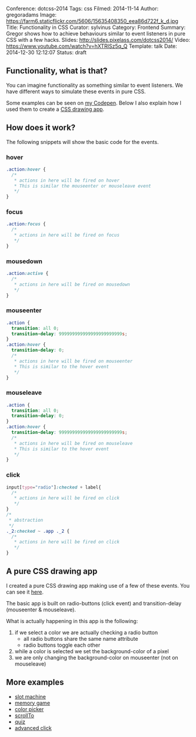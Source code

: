 Conference: dotcss-2014
Tags: css
Filmed: 2014-11-14
Author: gregoradams
Image: https://farm6.staticflickr.com/5606/15635408350_eea86d722f_k_d.jpg
Title: Functionality in CSS
Curator: sylvinus
Category: Frontend
Summary: Gregor shows how to achieve behaviours similar to event listeners in pure CSS with a few hacks.
Slides: http://slides.pixelass.com/dotcss2014/
Video: https://www.youtube.com/watch?v=hXTRISz5q_Q
Template: talk
Date: 2014-12-30 12:12:07
Status: draft

## Functionality, what is that?
You can imagine functionality as something similar to event listeners. We have different ways to simulate these events in pure CSS.

Some examples can be seen on [my Codepen](http://codepen.io/collection/LcaEb/). Below I also explain how I used them to create a [CSS drawing app](http://codepen.io/pixelass/pen/JojdgK).

## How does it work?

The following snippets will show the basic code for the events.

### hover

```css
.action:hover {
  /*
   * actions in here will be fired on hover
   * This is similar the mouseenter or mouseleave event
   */
}
```

### focus

```css
.action:focus {
  /*
   * actions in here will be fired on focus
   */
}
```

### mousedown

```css
.action:active {
  /*
   * actions in here will be fired on mousedown
   */
}
```

### mouseenter

```css
.action {
  transition: all 0;
  transition-delay: 999999999999999999999999s;
}
.action:hover {
  transition-delay: 0;
  /*
   * actions in here will be fired on mouseenter
   * This is similar to the hover event
   */
}
```

### mouseleave

```css
.action {
  transition: all 0;
  transition-delay: 0;
}
.action:hover {
  transition-delay: 999999999999999999999999s;
  /*
   * actions in here will be fired on mouseleave
   * This is similar to the hover event
   */
}
```

### click

```css
input[type="radio"]:checked + label{
  /*
   * actions in here will be fired on click
   */
}
/*
 * abstraction
 */
._2:checked ~ .app ._2 {
  /*
   * actions in here will be fired on click
   */
}
```

## A pure CSS drawing app
I created a pure CSS drawing app making use of a few of these events. You can see it [here](http://codepen.io/pixelass/pen/JojdgK).

The basic app is built on radio-buttons (click event) and transition-delay (mouseenter & mouseleave).

What is actually happening in this app is the following:

1. if we select a color we are actually checking a radio button
   * all radio buttons share the same name attribute
   * radio buttons toggle each other
1. while a color is selected we set the background-color of a pixel
1. we are only changing the background-color on mouseenter (not on mouseleave)


## More examples

* [slot machine](http://codepen.io/pixelass/pen/tojac)
* [memory game](http://codepen.io/pixelass/pen/nuhyG)
* [color picker](http://codepen.io/pixelass/pen/lgkJr)
* [scrollTo](http://codepen.io/pixelass/pen/vqoyf)
* [quiz](http://codepen.io/pixelass/pen/KsEJa)
* [advanced click](http://codepen.io/pixelass/pen/PwqNyG)
